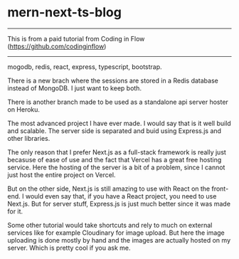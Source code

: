# mern-next-ts-blog

*********************************************************************************
This is from a paid tutorial from Coding in Flow (https://github.com/codinginflow)
*********************************************************************************

mogodb, redis, react, express, typescript, bootstrap. 

There is a new brach where the sessions are stored in a Redis database instead of MongoDB. I just want to keep both.


There is another branch made to be used as a standalone api server hoster on Heroku.

The most advanced project I have ever made. I would say that is it well build and scalable.
The server side is separated and buid using Express.js and other libraries.

The only reason that I prefer Next.js as a full-stack framework is really just becasuse of ease of use and the fact that Vercel has a great free hosting service.
Here the hosting of the server is a bit of a problem, since I cannot just host the entire project on Vercel.

But on the other side, Next.js is still amazing to use with React on the front-end. 
I would even say that, if you have a React project, you need to use Next.js.
But for server stuff, Express.js is just much better since it was made for it.

Some other tutorial would take shortcuts and rely to much on external services like for example Cloudinary for image upload.
But here the image uploading is done mostly by hand and the images are actually hosted on my server.
Which is pretty cool if you ask me.


